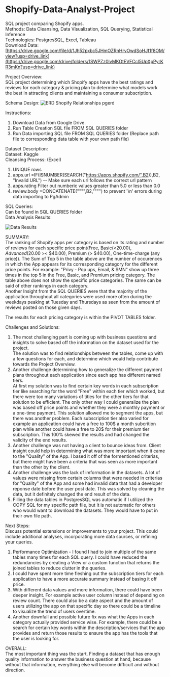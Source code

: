 # Shopify-Data-Analyst-Project
SQL project comparing Shopify apps. <br/>
Methods: Data Cleansing, Data Visualization, SQL Querying, Statistical Inference <br/>
Technologies: PostgresSQL, Excel, Tableau <br/>
Download Data: [https://drive.google.com/file/d/1Jh52pxbc5JHmOZRnHrvOwdSoHJf1f8OM/view?usp=drive_link](https://drive.google.com/drive/folders/1SWPZz0lvMKOtEVFCcl5UpXpPyrKR3mKn?usp=drive_link) <br/>


Project Overview: <br/>
  SQL project determining which Shopify apps have the best ratings and reviews for each category &amp; pricing plan to determine what models work the best in attracting clients and maintaining a consumer subscription. <br/>

    
Schema Design:
![ERD Shopify Relationships pgerd](https://github.com/joshuanc1/Shopify-Data-Analyst-Project/assets/108759536/693cc8fb-d91d-48dc-aadb-19663390bf3f)


Instructions: <br/>
  1. Download Data from Google Drive. <br/>
  2. Run Table Creation SQL file FROM SQL QUERIES folder <br/>
  3. Run Data importing SQL file FROM SQL QUERIES folder (Replace path file to corresponding data table with your own path file) <br/>


Dataset Description: <br/>
Dataset: Kaggle <br/>
Cleansing Process: (Excel) <br/>
  1. UNIQUE rows <br/>
  2. apps.url  =IF(ISNUMBER(SEARCH("https://apps.shopify.com/",B2)),B2, "Invalid URL")      -- Make sure each url follows the correct url pattern <br/>
  3. apps.rating Filter out numberic values greater than 5.0 or less than 0.0 <br/>
  3. review.body =CONCATENATE("""",B2,"""") to prevent '\n' errors during data importing to PgAdmin <br/>

SQL Queries: <br/>
  Can be found in SQL QUERIES folder <br/>
Data Analysis Results: <br/>
  
  ![Data Results](https://github.com/joshuanc1/Shopify-Data-Analyst-Project/assets/108759536/fef06f58-b3e0-4060-a1f9-4f98c768f332)

  SUMMARY: <br/>
  The ranking of Shopify apps per category is based on its rating and number of reviews for each specific price point(Free, Basic(<$20.00), Advanced ($20.00 >< $40.00), Premium (> $40.00), One-time-charge (any price)). The Sum of Top 5 in the table above are the number of occurences in which the App appears for its corresponding category for the different price points. For example: "Privy - Pop ups, Email, & SMN" show up three times in the top 5 in the Free, Basic, and Premium pricing category. The table above does not show the specific price categories. The same can be said of other rankings in each category.  <br/>
  Another Insight from the SQL QUERIES were that the majority of the application throughout all categories were used more often during the weekdays peaking at Tuesday and Thursdays as seen from the amount of reviews posted on those given days.

  The results for each pricing category is within the PIVOT TABLES folder.

Challenges and Solutions: <br/>
  1. The most challenging part is coming up with business questions and insights to solve based off the information on the dataset used for the project. <br/> The solution was to find relationships between the tables, come up with a few questions for each, and determine which would help contribute towards the Project Overview. <br/>
  2. Another challenge determining how to generalize the different payment plans throughout each application since each app has different named tiers. <br/> At first my solution was to find certain key words in each subscription tier like searching for the word "Free" within each tier which worked, but there were too many variations of titles for the other tiers for that solution to be efficient. The only other way I could generalize the plan was based off price points and whether they were a monthly payment or a one-time payment. This solution allowed me to segment the apps, but there was another problem. Each subscription tier also varied for example an application could have a free to 100$ a month subcrition plan while another could have a free to 20$ for their premium tier subscription. This 100% skewed the results and had changed the validity of the end results. <br/>
  3. Another challenge was not having a client to bounce ideas from. Client insight could help in determining what was more important when it came to the "Quality" of the App. I based it off of the formentioned criterias, but there might have been a criteria that was seen as more important than the other by the client. <br/>
  4. Another challenge was the lack of imformation in the datasets. A lot of values were missing from certain columns that were needed in criterias for "Quality" of the App and some had invalid data that had a developer reponse date before the user post date. This was solved by cleaning the data, but it definitely changed the end result of the data. <br/>
  5. Filling the data tables in PostgresSQL was automatic if I utilized the COPY SQL for my specific path file, but It is not automatic for others who would want to download the datasets. They would have to put in their own file path.
  
Next Steps: <br/>
  Discuss potential extensions or improvements to your project. This could include additional analyses, incorporating more data sources, or refining your queries.
  1. Performance Optimization - I found I had to join multiple of the same tables many times for each SQL query. I could have reduced the redundancies by creating a View or a custom function that returns the joined tables to reduce clutter in the queries. <br/>
  2. I could have spent more time fleshing out the subscription tiers for each application to have a more accurate summary instead of basing it off price. <br/>
  3. With different data values and more information, there could have been deeper insight. For example active user column instead of depending on review count. There could also be a date aspect and the amount of users utilizing the app on that specific day so there could be a timeline to visualize the trend of users overtime. <br/>
  4. Another downfall and possible future fix was what the Apps in each category actually provided service wise. For example, there could be a search for certain key words within the description/services that the app provides and return those results to ensure the app has the tools that the user is looking for. <br/>

  OVERALL: <br/>
  The most important thing was the start. Finding a dataset that has enough quality information to answer the business question at hand, because without that information, everything else will become difficult and without direction.
